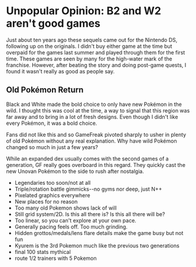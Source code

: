 # Unpopular Opinion: B2 and W2 aren't good games

Just about ten years ago these sequels came out for the Nintendo DS, following up on the originals. I didn't buy either game at the time but overpaid for the games last summer and played through them for the first time. These games are seen by many for the high-water mark of the franchise. However, after beating the story and doing post-game quests, I found it wasn't really as good as people say.

## Old Pokémon Return

Black and White made the bold choice to only have new Pokémon in the wild. I thought this was cool at the time, a way to signal that this region was far away and to bring in a lot of fresh designs. Even though I didn't like every Pokémon, it was a bold choice.

Fans did not like this and so GameFreak pivoted sharply to usher in plenty of old Pokémon without any real explanation. Why have wild Pokémon changed so much in just a few years?

While an expanded dex usually comes with the second games of a generation, GF really goes overboard in this regard. They quickly cast the new Unovan Pokémon to the side to rush after nostalgia.


- Legendaries too soon/not at all
- Triple/rotation battle gimmicks--no gyms nor deep, just N++
- Pixelated graphics everywhere
- New places for no reason
- Too many old Pokemon shows lack of will
- Still grid system/2D. Is this all there is? Is this all there will be?
- Too linear, so you can't explore at your own pace.
- Generally pacing feels off. Too much grinding.
- Hidden grottos/medals/lens flare details make the game busy but not fun
- Kyurem is the 3rd Pokemon much like the previous two generations
- final 100 stats mythical
- route 1/2 trainers with 5 Pokemon
